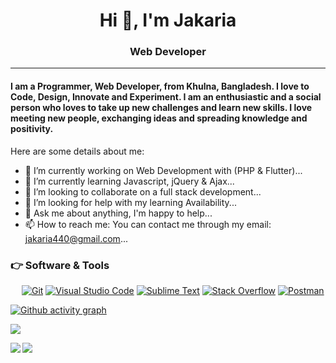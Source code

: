<h1 align="center">Hi 👋, I'm Jakaria</h1>
<h3 align="center">Web Developer</h3>

<hr/>
<h4 align="left">I am a Programmer, Web Developer, from Khulna, Bangladesh. I love to Code, Design, Innovate and Experiment. I am an enthusiastic and a social person who loves to take up new challenges and learn new skills. I love meeting new people, exchanging ideas and spreading knowledge and positivity.</h4>

Here are some details about me:

- 🔭 I’m currently working on Web Development with (PHP & Flutter)...
- 🌱 I’m currently learning Javascript, jQuery & Ajax...
- 👯 I’m looking to collaborate on a full stack development...
- 🤔 I’m looking for help with my learning Availability...
- 💬 Ask me about anything, I'm happy to help...
- 📫 How to reach me: You can contact me through my email: jakaria440@gmail.com...

 ### 👉 Software & Tools
<p align="left">
  &emsp;
<a href="https://git-scm.com"><img alt="Git" src="https://img.shields.io/badge/Git-F05032?style=for-the-badge&logo=git&logoColor=white"></a>
<a href="https://code.visualstudio.com/"><img alt="Visual Studio Code" src="https://img.shields.io/badge/Visual_Studio_Code-0078D4?style=for-the-badge&logo=visual%20studio%20code&logoColor=white"></a>
<a href="https://code.visualstudio.com/"><img alt="Sublime Text" src="https://img.shields.io/badge/Sublime Text-474747?style=for-the-badge&logo=visual%20studio%20code&logoColor=yellow"></a>
<a href="https://stackoverflow.com/"><img alt="Stack Overflow" src="https://img.shields.io/badge/Stack_Overflow-FE7A16?style=for-the-badge&logo=stack-overflow&logoColor=white"></a>
<a href="https://www.postman.com/"><img alt="Postman" src="https://img.shields.io/badge/Postman-FF6C37?style=for-the-badge&logo=Postman&logoColor=white"></a>
</p>

[![Github activity graph](https://github-readme-activity-graph.vercel.app/graph?username=jakaria440&theme=react-dark)](https://github.com/ashutosh00710/github-readme-activity-graph)

![](https://github-readme-stats.vercel.app/api?username=jakaria440&hide_border=false&include_all_commits=true&count_private=true)

<img align="center" src="https://github-readme-streak-stats.herokuapp.com/?user=jakaria440&"/>
<img align="left" src="https://github-readme-stats.vercel.app/api/top-langs/?username=jakaria440">
